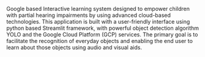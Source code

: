 Google based Interactive learning system designed to empower children with partial hearing impairments by using advanced cloud-based technologies. 
This application is built with a user-friendly interface using python based Streamlit framework, with powerful object detection algorithm YOLO and the Google Cloud Platform (GCP) services. 
The primary goal is to facilitate the recognition of everyday objects and enabling the end user to learn about those objects using audio and visual aids.
